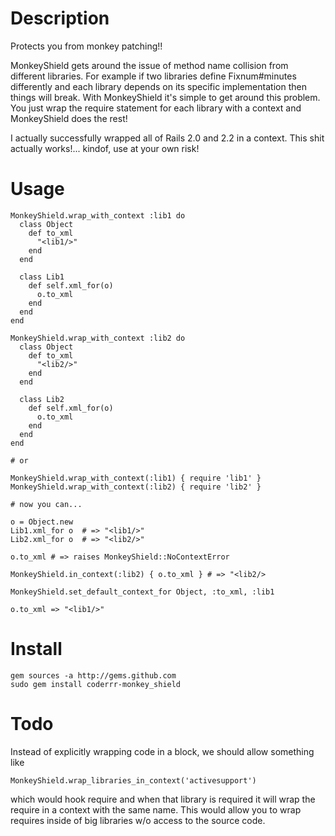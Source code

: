 Description
=

Protects you from monkey patching!!

MonkeyShield gets around the issue of method name collision from different libraries.  For example if two libraries define Fixnum#minutes differently and each library depends on its specific implementation then things will break.  With MonkeyShield it's simple to get around this problem.  You just wrap the require statement for each library with a context and MonkeyShield does the rest!

I actually successfully wrapped all of Rails 2.0 and 2.2 in a context.  This shit actually works!... kindof, use at your own risk!

Usage
=

    MonkeyShield.wrap_with_context :lib1 do
      class Object
        def to_xml
          "<lib1/>"
        end
      end
    
      class Lib1
        def self.xml_for(o)
          o.to_xml
        end
      end
    end
    
    MonkeyShield.wrap_with_context :lib2 do
      class Object
        def to_xml
          "<lib2/>"
        end
      end
    
      class Lib2
        def self.xml_for(o)
          o.to_xml
        end
      end
    end
    
    # or 
    
    MonkeyShield.wrap_with_context(:lib1) { require 'lib1' }
    MonkeyShield.wrap_with_context(:lib2) { require 'lib2' }
    
    # now you can...
    
    o = Object.new
    Lib1.xml_for o  # => "<lib1/>"
    Lib2.xml_for o  # => "<lib2/>"
    
    o.to_xml # => raises MonkeyShield::NoContextError
    
    MonkeyShield.in_context(:lib2) { o.to_xml } # => "<lib2/>
    
    MonkeyShield.set_default_context_for Object, :to_xml, :lib1
    
    o.to_xml => "<lib1/>"
    
Install
=

    gem sources -a http://gems.github.com
    sudo gem install coderrr-monkey_shield

Todo
=

Instead of explicitly wrapping code in a block, we should allow something like

    MonkeyShield.wrap_libraries_in_context('activesupport')

which would hook require and when that library is required it will wrap the require in a context with the same name.  This would allow you to wrap requires inside of big libraries w/o access to the source code.
